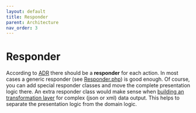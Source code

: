 ```yaml
---
layout: default
title: Responder
parent: Architecture
nav_order: 3
---
```


# Responder

According to [ADR](https://github.com/pmjones/adr) there should be a **responder** for each action.
In most cases a generic responder (see [Responder.php](https://github.com/odan/slim4-skeleton/blob/master/src/Responder/Responder.php))
is good enough. Of course, you can add special responder classes and move the complete presentation logic there.
An extra responder class would make sense when [building an transformation layer](https://fractal.thephpleague.com/)
for complex (json or xml) data output. This helps to separate the presentation logic from the domain logic.

